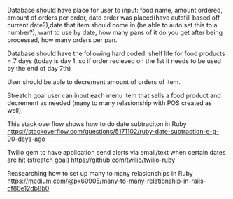 Database should have place for user to input: food name, amount ordered, amount of orders per order, date order was placed(have autofill based off current date?),date that item should come in (be able to auto set this to a number?), want to use by date, how many pans of it do you get after being processed, how many orders per pan.

Database should have the following hard coded: shelf life for food products = 7 days (today is day 1, so if order recieved on the 1st it needs to be used by the end of day 7th)

User should be able to decrement amount of orders of item. 

Streatch goal user can input each menu item that sells a food product and decrement as needed (many to many relasionship with POS created as well).

This stack overflow shows how to do date subtraciton in Ruby https://stackoverflow.com/questions/5171102/ruby-date-subtraction-e-g-90-days-ago

Twilio gem to have application send alerts via email/text when certain dates are hit (streatch goal) https://github.com/twilio/twilio-ruby

Reasearching how to set up many to many relasionships in Ruby https://medium.com/@pk60905/many-to-many-relationship-in-rails-cf86e12db8b0

